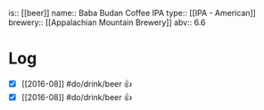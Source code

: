is:: [[beer]]
name:: Baba Budan Coffee IPA
type:: [[IPA - American]]
brewery:: [[Appalachian Mountain Brewery]]
abv:: 6.6

# Log
- [x] [[2016-08]] #do/drink/beer 👍
- [x] [[2016-08]] #do/drink/beer 👍
